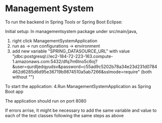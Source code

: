 # Management System

To run the backend in Spring Tools or Spring Boot Eclipse:

Initial setup:
  In managementsystem package under src/main/java,
  1. right click ManagementSystemApplication
  2. run as -> run configurations -> environment
  3. add new variable "SPRING_DATASOURCE_URL" with value "jdbc:postgresql://ec2-184-72-223-163.compute-1.amazonaws.com:5432/dfq7m6lno5c6oj?&user=qurdljedqyudsv&password=c55ad9c5202b78a34e23d231d0784462d6285d6d95e36719b9874510a5ab7266&sslmode=require" (both without "")
  
To start the application:
  4.Run ManagementSystemApplication as Spring Boot app

The application should run on port 8080

If errors arrise,
It might be necessary to add the same variable and value to each of the test classes following the same steps as above 
